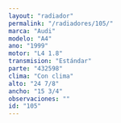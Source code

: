 ```yaml
---
layout: "radiador"
permalink: "/radiadores/105/"
marca: "Audi"
modelo: "A4"
ano: "1999"
motor: "L4 1.8"
transmision: "Estándar"
parte: "432598"
clima: "Con clima"
alto: "24 7/8"
ancho: "15 3/4"
observaciones: ""
id: "105"
---
```



